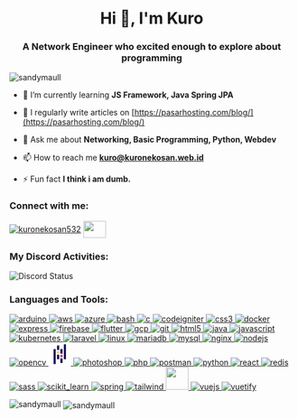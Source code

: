 <h1 align="center">Hi 👋, I'm Kuro</h1>
<h3 align="center">A Network Engineer who excited enough to explore about programming</h3>

<p align="left"> <img src="https://komarev.com/ghpvc/?username=sandymaull&label=Profile%20views&color=0e75b6&style=flat-square" alt="sandymaull" /> </p>

- 🌱 I’m currently learning **JS Framework, Java Spring JPA**

- 📝 I regularly write articles on [https://pasarhosting.com/blog/](https://pasarhosting.com/blog/)

- 💬 Ask me about **Networking, Basic Programming, Python, Webdev**

- 📫 How to reach me **kuro@kuronekosan.web.id**

- ⚡ Fun fact **I think i am dumb.**

<h3 align="left">Connect with me:</h3>
<p align="left">
<a href="https://fb.com/kuronekosan532" target="blank"><img align="center" src="https://raw.githubusercontent.com/rahuldkjain/github-profile-readme-generator/master/src/images/icons/Social/facebook.svg" alt="kuronekosan532" height="30" width="40" /></a>
<a href="https://discord.com/users/172496511542755328"><img align="center" src="https://raw.githubusercontent.com/rahuldkjain/github-profile-readme-generator/master/src/images/icons/Social/discord.svg" height="30" width="40"></a>
</p>

<h3 align="left">My Discord Activities:</h3>
<p align="left">
<img src="https://lanyard.cnrad.dev/api/172496511542755328" alt="Discord Status">
</p>

<h3 align="left">Languages and Tools:</h3>
<p align="left"> <a href="https://www.arduino.cc/" target="_blank" rel="noreferrer"> <img src="https://skillicons.dev/icons?i=arduino&theme=dark" alt="arduino" width="40" height="40"/> </a> <a href="https://aws.amazon.com" target="_blank" rel="noreferrer"> <img src="https://skillicons.dev/icons?i=aws&theme=dark" alt="aws" width="40" height="40"/> </a> <a href="https://azure.microsoft.com/en-in/" target="_blank" rel="noreferrer"> <img src="https://skillicons.dev/icons?i=azure&theme=dark" alt="azure" width="40" height="40"/> </a> <a href="https://www.gnu.org/software/bash/" target="_blank" rel="noreferrer"> <img src="https://skillicons.dev/icons?i=bash&theme=dark" alt="bash" width="40" height="40"/> </a> <a href="https://www.cprogramming.com/" target="_blank" rel="noreferrer"> <img src="https://skillicons.dev/icons?i=c&theme=dark" alt="c" width="40" height="40"/> </a> <a href="https://codeigniter.com" target="_blank" rel="noreferrer"> <img src="https://cdn.worldvectorlogo.com/logos/codeigniter.svg" alt="codeigniter" width="40" height="40"/> </a> <a href="https://www.w3schools.com/css/" target="_blank" rel="noreferrer"> <img src="https://skillicons.dev/icons?i=css&theme=dark" alt="css3" width="40" height="40"/> </a> <a href="https://www.docker.com/" target="_blank" rel="noreferrer"> <img src="https://skillicons.dev/icons?i=docker&theme=dark" alt="docker" width="40" height="40"/> </a> <a href="https://expressjs.com" target="_blank" rel="noreferrer"> <img src="https://skillicons.dev/icons?i=express&theme=dark" alt="express" width="40" height="40"/> </a> <a href="https://firebase.google.com/" target="_blank" rel="noreferrer"> <img src="https://skillicons.dev/icons?i=firebase&theme=dark" alt="firebase" width="40" height="40"/> </a> <a href="https://flutter.dev" target="_blank" rel="noreferrer"> <img src="https://skillicons.dev/icons?i=flutter&theme=dark" alt="flutter" width="40" height="40"/> </a> <a href="https://cloud.google.com" target="_blank" rel="noreferrer"> <img src="https://skillicons.dev/icons?i=gcp&theme=dark" alt="gcp" width="40" height="40"/> </a> <a href="https://git-scm.com/" target="_blank" rel="noreferrer"> <img src="https://skillicons.dev/icons?i=git&theme=dark" alt="git" width="40" height="40"/> </a> <a href="https://www.w3.org/html/" target="_blank" rel="noreferrer"> <img src="https://skillicons.dev/icons?i=html&theme=dark" alt="html5" width="40" height="40"/> </a> <a href="https://www.java.com" target="_blank" rel="noreferrer"> <img src="https://skillicons.dev/icons?i=java&theme=dark" alt="java" width="40" height="40"/> </a> <a href="https://developer.mozilla.org/en-US/docs/Web/JavaScript" target="_blank" rel="noreferrer"> <img src="https://skillicons.dev/icons?i=js&theme=dark" alt="javascript" width="40" height="40"/> </a> <a href="https://kubernetes.io" target="_blank" rel="noreferrer"> <img src="https://skillicons.dev/icons?i=kubernetes&theme=dark" alt="kubernetes" width="40" height="40"/> </a> <a href="https://laravel.com/" target="_blank" rel="noreferrer"> <img src="https://skillicons.dev/icons?i=laravel&theme=dark" alt="laravel" width="40" height="40"/> </a> <a href="https://www.linux.org/" target="_blank" rel="noreferrer"> <img src="https://skillicons.dev/icons?i=linux&theme=dark" alt="linux" width="40" height="40"/> </a> <a href="https://mariadb.org/" target="_blank" rel="noreferrer"> <img src="https://www.vectorlogo.zone/logos/mariadb/mariadb-icon.svg" alt="mariadb" width="40" height="40"/> </a> <a href="https://www.mysql.com/" target="_blank" rel="noreferrer"> <img src="https://skillicons.dev/icons?i=mysql&theme=dark" alt="mysql" width="40" height="40"/> </a> <a href="https://www.nginx.com" target="_blank" rel="noreferrer"> <img src="https://skillicons.dev/icons?i=nginx&theme=dark" alt="nginx" width="40" height="40"/> </a> <a href="https://nodejs.org" target="_blank" rel="noreferrer"> <img src="https://skillicons.dev/icons?i=nodejs&theme=dark" alt="nodejs" width="40" height="40"/> </a> <a href="https://opencv.org/" target="_blank" rel="noreferrer"> <img src="https://www.vectorlogo.zone/logos/opencv/opencv-icon.svg" alt="opencv" width="40" height="40"/> </a> <a href="https://pandas.pydata.org/" target="_blank" rel="noreferrer"> <img src="https://raw.githubusercontent.com/devicons/devicon/2ae2a900d2f041da66e950e4d48052658d850630/icons/pandas/pandas-original.svg" alt="pandas" width="40" height="40"/> </a> <a href="https://www.photoshop.com/en" target="_blank" rel="noreferrer"> <img src="https://skillicons.dev/icons?i=ps&theme=dark" alt="photoshop" width="40" height="40"/> </a> <a href="https://www.php.net" target="_blank" rel="noreferrer"> <img src="https://skillicons.dev/icons?i=php&theme=dark" alt="php" width="40" height="40"/> </a> <a href="https://postman.com" target="_blank" rel="noreferrer"> <img src="https://skillicons.dev/icons?i=postman&theme=dark" alt="postman" width="40" height="40"/> </a> <a href="https://www.python.org" target="_blank" rel="noreferrer"> <img src="https://skillicons.dev/icons?i=py&theme=dark" alt="python" width="40" height="40"/> </a> <a href="https://reactjs.org/" target="_blank" rel="noreferrer"> <img src="https://skillicons.dev/icons?i=react&theme=dark" alt="react" width="40" height="40"/> </a> <a href="https://redis.io" target="_blank" rel="noreferrer"> <img src="https://skillicons.dev/icons?i=redis&theme=dark" alt="redis" width="40" height="40"/> </a> <a href="https://sass-lang.com" target="_blank" rel="noreferrer"> <img src="https://skillicons.dev/icons?i=sass&theme=dark" alt="sass" width="40" height="40"/> </a> <a href="https://scikit-learn.org/" target="_blank" rel="noreferrer"> <img src="https://upload.wikimedia.org/wikipedia/commons/0/05/Scikit_learn_logo_small.svg" alt="scikit_learn" width="40" height="40"/> </a> <a href="https://spring.io/" target="_blank" rel="noreferrer"> <img src="https://skillicons.dev/icons?i=spring&theme=dark" alt="spring" width="40" height="40"/> </a> <a href="https://tailwindcss.com/" target="_blank" rel="noreferrer"> <img src="https://skillicons.dev/icons?i=tailwind&theme=dark" alt="tailwind" width="40" height="40"/> </a> <a href="https://www.tensorflow.org" target="_blank" rel="noreferrer"> <img src="https://skillicons.dev/icons?i=tensorflow&theme=dark alt="tensorflow" width="40" height="40"/> </a> <a href="https://vuejs.org/" target="_blank" rel="noreferrer"> <img src="https://skillicons.dev/icons?i=vue&theme=dark" alt="vuejs" width="40" height="40"/> </a> <a href="https://vuetifyjs.com/en/" target="_blank" rel="noreferrer"> <img src="https://bestofjs.org/logos/vuetify.svg" alt="vuetify" width="40" height="40"/> </a> </p>

<p><img align="left" src="https://github-readme-stats.vercel.app/api/top-langs?username=sandymaull&show_icons=true&theme=dark&title_color=ffffff&text_color=ffffff&bg_color=000000&locale=en&layout=compact" alt="sandymaull" /></p>

<p>&nbsp;<img align="center" src="https://github-readme-stats.vercel.app/api?username=sandymaull&show_icons=true&theme=dark&title_color=ffffff&text_color=ffffff&bg_color=000000&locale=en" alt="sandymaull" /></p>
